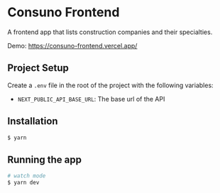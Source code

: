 # Consuno Frontend

A frontend app that lists construction companies and their specialties.

Demo: https://consuno-frontend.vercel.app/

## Project Setup

Create a `.env` file in the root of the project with the following variables:

- `NEXT_PUBLIC_API_BASE_URL`: The base url of the API

## Installation

```bash
$ yarn
```

## Running the app

```bash
# watch mode
$ yarn dev

